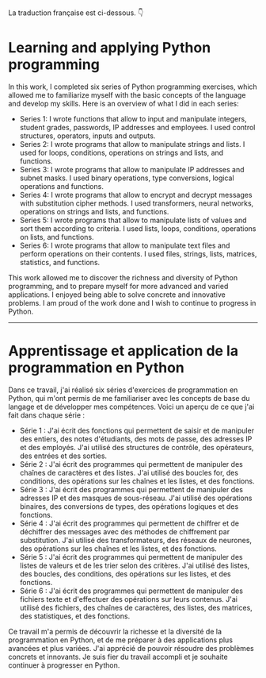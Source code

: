 La traduction française est ci-dessous. 👇
<body>
    <h1>Learning and applying Python programming</h1>
    <p>In this work, I completed six series of Python programming exercises, which allowed me to familiarize myself with the basic concepts of the language and develop my skills. Here is an overview of what I did in each series:</p>
    <ul>
        <li>Series 1: I wrote functions that allow to input and manipulate integers, student grades, passwords, IP addresses and employees. I used control structures, operators, inputs and outputs.</li>
        <li>Series 2: I wrote programs that allow to manipulate strings and lists. I used for loops, conditions, operations on strings and lists, and functions.</li>
        <li>Series 3: I wrote programs that allow to manipulate IP addresses and subnet masks. I used binary operations, type conversions, logical operations and functions.</li>
        <li>Series 4: I wrote programs that allow to encrypt and decrypt messages with substitution cipher methods. I used transformers, neural networks, operations on strings and lists, and functions.</li>
        <li>Series 5: I wrote programs that allow to manipulate lists of values and sort them according to criteria. I used lists, loops, conditions, operations on lists, and functions.</li>
        <li>Series 6: I wrote programs that allow to manipulate text files and perform operations on their contents. I used files, strings, lists, matrices, statistics, and functions.</li>
    </ul>
    <p>This work allowed me to discover the richness and diversity of Python programming, and to prepare myself for more advanced and varied applications. I enjoyed being able to solve concrete and innovative problems. I am proud of the work done and I wish to continue to progress in Python.</p>
    <hr>
    <h1>Apprentissage et application de la programmation en Python</h1>
    <p>Dans ce travail, j'ai réalisé six séries d'exercices de programmation en Python, qui m'ont permis de me familiariser avec les concepts de base du langage et de développer mes compétences. Voici un aperçu de ce que j'ai fait dans chaque série :</p>
    <ul>
        <li>Série 1 : J'ai écrit des fonctions qui permettent de saisir et de manipuler des entiers, des notes d'étudiants, des mots de passe, des adresses IP et des employés. J'ai utilisé des structures de contrôle, des opérateurs, des entrées et des sorties.</li>
        <li>Série 2 : J'ai écrit des programmes qui permettent de manipuler des chaînes de caractères et des listes. J'ai utilisé des boucles for, des conditions, des opérations sur les chaînes et les listes, et des fonctions.</li>
        <li>Série 3 : J'ai écrit des programmes qui permettent de manipuler des adresses IP et des masques de sous-réseau. J'ai utilisé des opérations binaires, des conversions de types, des opérations logiques et des fonctions.</li>
        <li>Série 4 : J'ai écrit des programmes qui permettent de chiffrer et de déchiffrer des messages avec des méthodes de chiffrement par substitution. J'ai utilisé des transformateurs, des réseaux de neurones, des opérations sur les chaînes et les listes, et des fonctions.</li>
        <li>Série 5 : J'ai écrit des programmes qui permettent de manipuler des listes de valeurs et de les trier selon des critères. J'ai utilisé des listes, des boucles, des conditions, des opérations sur les listes, et des fonctions.</li>
        <li>Série 6 : J'ai écrit des programmes qui permettent de manipuler des fichiers texte et d'effectuer des opérations sur leurs contenus. J'ai utilisé des fichiers, des chaînes de caractères, des listes, des matrices, des statistiques, et des fonctions.</li>
    </ul>
    <p>Ce travail m'a permis de découvrir la richesse et la diversité de la programmation en Python, et de me préparer à des applications plus avancées et plus variées. J'ai apprécié de pouvoir résoudre des problèmes concrets et innovants. Je suis fier du travail accompli et je souhaite continuer à progresser en Python.</p>
</body>
